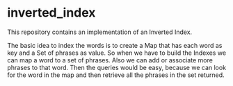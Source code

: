 # inverted_index
This repository contains an implementation of an Inverted Index.

The basic idea to index the words is to create a Map that has each word
as key and a Set of phrases as value. So when we have to build the Indexes
we can map a word to a set of phrases. Also we can add or associate more
phrases to that word.
Then the queries would be easy, because we can look for the word in the map
and then retrieve all the phrases in the set returned.
